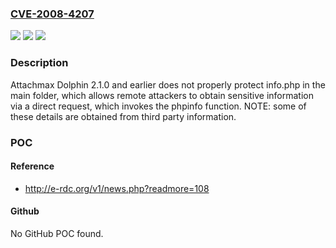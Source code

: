 ### [CVE-2008-4207](https://cve.mitre.org/cgi-bin/cvename.cgi?name=CVE-2008-4207)
![](https://img.shields.io/static/v1?label=Product&message=n%2Fa&color=blue)
![](https://img.shields.io/static/v1?label=Version&message=n%2Fa&color=blue)
![](https://img.shields.io/static/v1?label=Vulnerability&message=n%2Fa&color=brighgreen)

### Description

Attachmax Dolphin 2.1.0 and earlier does not properly protect info.php in the main folder, which allows remote attackers to obtain sensitive information via a direct request, which invokes the phpinfo function. NOTE: some of these details are obtained from third party information.

### POC

#### Reference
- http://e-rdc.org/v1/news.php?readmore=108

#### Github
No GitHub POC found.

